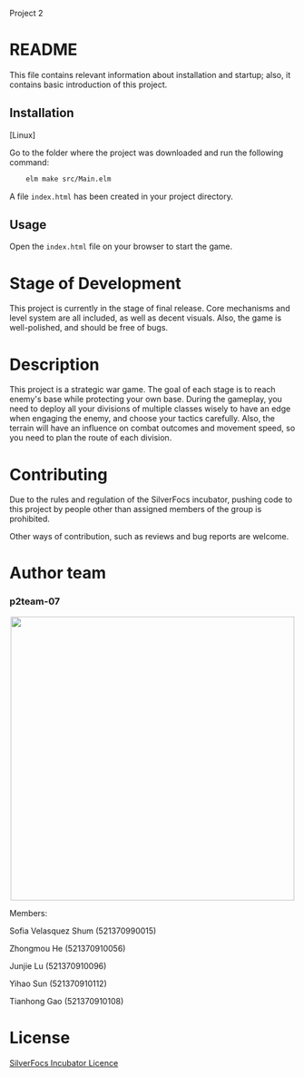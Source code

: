 Project 2

# README
This file contains relevant information about installation and startup; also, it contains basic introduction of this project.

## Installation
[Linux]

Go to the folder where the project was downloaded and run the following command:
```bash
    elm make src/Main.elm
```

A file `index.html` has been created in your project directory.

## Usage

Open the `index.html` file on your browser to start the game. 

# Stage of Development 
This project is currently in the stage of final release. Core mechanisms and level system are all included, as well as decent visuals. Also, the game is well-polished, and should be free of bugs.


# Description
This project is a strategic war game. The goal of each stage is to reach enemy's base while protecting your own base. During the gameplay, you need to deploy all your divisions of multiple classes wisely to have an edge when engaging the enemy, and choose your tactics carefully. Also, the terrain will have an influence on combat outcomes and movement speed, so you need to plan the route of each division. 


# Contributing
Due to the rules and regulation of the SilverFocs incubator, pushing code to this project by people other than assigned members of the group is prohibited. 

Other ways of contribution, such as reviews and bug reports are welcome.

# Author team 
### p2team-07  
<p align="center">
    <img src="doc/logo.png" width="500" height="500">
</p>

Members: 

Sofia Velasquez Shum (521370990015)

Zhongmou He (521370910056)

Junjie Lu (521370910096)

Yihao Sun (521370910112)

Tianhong Gao (521370910108)


# License 
[SilverFocs Incubator Licence](https://focs.ji.sjtu.edu.cn/silverfocs) 
